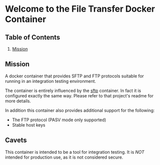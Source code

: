 # Welcome to the File Transfer Docker Container

## Table of Contents

1. [Mission](#mission)

## Mission

A docker container that provides SFTP and FTP protocols suitable for running in an integration testing
environment.

The container is entirely influenced by the [sftp](https://github.com/atmoz/sftp) container. In fact it is configured
exactly the same way. Please refer to that project's readme for more details.

In addition this container also provides additional support for the following:

* The FTP protocol (PASV mode only supported)
* Stable host keys

## Cavets

This container is intended to be a tool for integration testing. It is *NOT* intended for production use, as it is
not considered secure.
